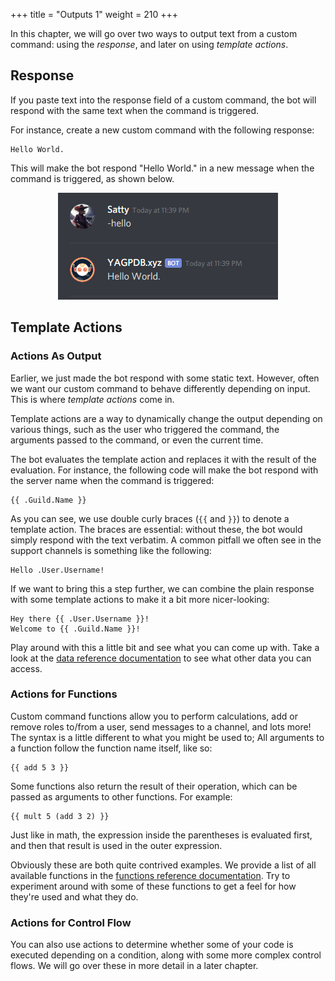 +++
title = "Outputs 1"
weight = 210
+++

In this chapter, we will go over two ways to output text from a custom command: using the _response_, and later on using
_template actions_.

## Response

If you paste text into the response field of a custom command, the bot will respond with the same text when the command
is triggered.

For instance, create a new custom command with the following response:

```yag
Hello World.
```

This will make the bot respond "Hello World." in a new message when the command is triggered, as shown below.

<center>

![Hello World example ran in Discord.](hello_world.png)

</center>

## Template Actions

### Actions As Output

Earlier, we just made the bot respond with some static text. However, often we want our custom command to behave
differently depending on input. This is where _template actions_ come in.

Template actions are a way to dynamically change the output depending on various things, such as the user who triggered
the command, the arguments passed to the command, or even the current time.

The bot evaluates the template action and replaces it with the result of the evaluation. For instance, the following
code will make the bot respond with the server name when the command is triggered:

```yag
{{ .Guild.Name }}
```

As you can see, we use double curly braces (`{{` and `}}`) to denote a template action.
The braces are essential: without these, the bot would simply respond with the text verbatim. A common pitfall
we often see in the support channels is something like the following:

```yag
Hello .User.Username!
```

If we want to bring this a step further, we can combine the plain response with some template actions to make it a bit
more nicer-looking:

```yag
Hey there {{ .User.Username }}!
Welcome to {{ .Guild.Name }}!
```

Play around with this a little bit and see what you can come up with. Take a look at the
[data reference documentation](/docs/reference/templates/syntax-and-data) to see what other data you can access.

### Actions for Functions

Custom command functions allow you to perform calculations, add or remove roles to/from a user, send messages to a
channel, and lots more! The syntax is a little different to what you might be used to; All arguments to a function
follow the function name itself, like so:

```yag
{{ add 5 3 }}
```

Some functions also return the result of their operation, which can be passed as arguments to other functions.
For example:

```yag
{{ mult 5 (add 3 2) }}
```

Just like in math, the expression inside the parentheses is evaluated first, and then that result is used in the outer
expression.

Obviously these are both quite contrived examples. We provide a list of all available functions in the
[functions reference documentation](/docs/reference/templates/functions). Try to experiment around with some of these
functions to get a feel for how they're used and what they do.

### Actions for Control Flow

You can also use actions to determine whether some of your code is executed depending on a condition, along with some
more complex control flows. We will go over these in more detail in a later chapter.
